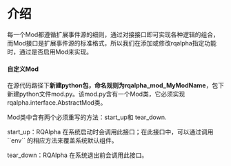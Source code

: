 # 介绍

每一个Mod都遵循扩展事件源的细则，通过对接接口即可实现各种逻辑的组合，而Mod接口是扩展事件源的标准格式，所以我们在添加或修改rqalpha指定功能时，通过是否启用Mod来实现。

#### 自定义Mod

在源代码路径下**新建python包，**命名规则为**rqalpha\_mod\_MyModName**，包下新建python文件mod.py。该mod.py含有一个Mod类，它必须实现rqalpha.interface.AbstractMod类。

Mod类中含有两个必须重写的方法：start\_up和 tear\_down. 

start\_up：RQAlpha 在系统启动时会调用此接口；在此接口中，可以通过调用 \`\`env\`\` 的相应方法来覆盖系统默认组件。

tear\_down：RQAlpha 在系统退出前会调用此接口。



